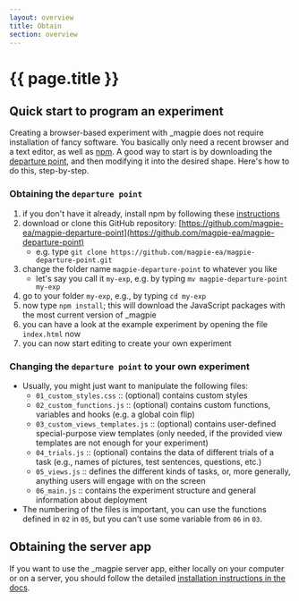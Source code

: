 ```yaml
---
layout: overview
title: Obtain
section: overview
---
```


# {{ page.title }}

## Quick start to program an experiment

Creating a browser-based experiment with _magpie does not require installation of fancy software. You basically only need a recent browser and a text editor, as well as [npm](https://www.npmjs.com/get-npm). A good way to start is by downloading the [departure point](https://github.com/magpie-ea/magpie-departure-point), and then modifying it into the desired shape. Here's how to do this, step-by-step.

### Obtaining the `departure point`

1. if you don't have it already, install npm by following these [instructions](https://www.npmjs.com/get-npm)
2. download or clone this GitHub repository: [https://github.com/magpie-ea/magpie-departure-point](https://github.com/magpie-ea/magpie-departure-point)
   - e.g. type `git clone https://github.com/magpie-ea/magpie-departure-point.git`
3. change the folder name `magpie-departure-point` to whatever you like
   - let's say you call it `my-exp`, e.g. by typing `mv magpie-departure-point my-exp`
4. go to your folder `my-exp`, e.g., by typing `cd my-exp`
5. now type `npm install`; this will download the JavaScript packages with the most current version of _magpie
6. you can have a look at the example experiment by opening the file `index.html` now
7. you can now start editing to create your own experiment

### Changing the `departure point` to your own experiment

- Usually, you might just want to manipulate the following files:
  - `01_custom_styles.css` :: (optional) contains custom styles
  - `02_custom_functions.js` :: (optional) contains custom functions, variables and hooks (e.g. a global coin flip)
  - `03_custom_views_templates.js` :: (optional) contains user-defined special-purpose view templates (only needed, if the provided view templates are not enough for your experiment)
  - `04_trials.js` :: (optional) contains the data of different trials of a task (e.g., names of pictures, test sentences, questions, etc.)
  - `05_views.js` :: defines the different kinds of tasks, or, more generally, anything users will engage with on the screen
  - `06_main.js` :: contains the experiment structure and general information about deployment
- The numbering of the files is important, you can use the functions defined in `02` in `05`, but you can't use some variable from `06` in `03`.

## Obtaining the server app

If you want to use the _magpie server app, either locally on your computer or on a server, you should follow the detailed [installation instructions in the docs](../serverapp/overview.html).
